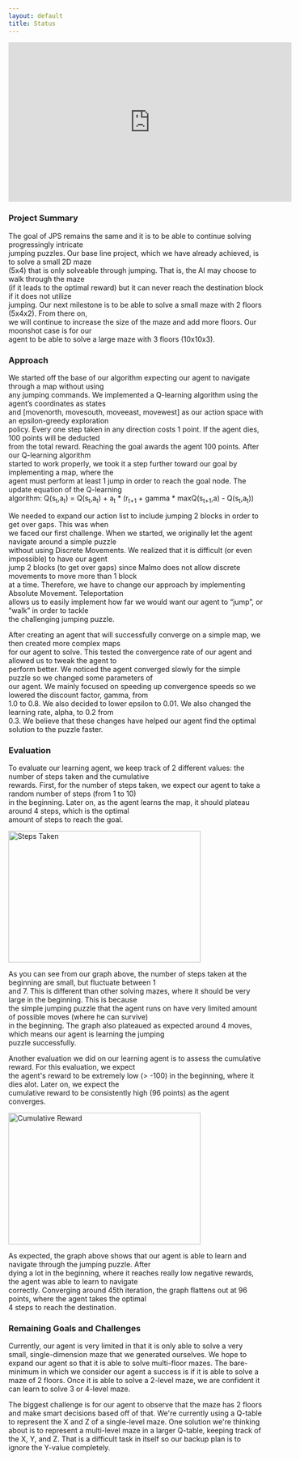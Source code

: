 ```yaml
---
layout: default
title: Status
---
```

<iframe width="560" height="315" src="https://www.youtube.com/embed/1st-fbm4XwM" frameborder="0" allowfullscreen></iframe>

### Project Summary

The goal of JPS remains the same and it is to be able to continue solving progressingly intricate <br/>
jumping puzzles. Our base line project, which we have already achieved, is to solve a small 2D maze <br/>
(5x4) that is only solveable through jumping. That is, the AI may choose to walk through the maze <br/>
(if it leads to the optimal reward) but it can never reach the destination block if it does not utilize <br/>
jumping. Our next milestone is to be able to solve a small maze with 2 floors (5x4x2). From there on, <br/>
we will continue to increase the size of the maze and add more floors. Our moonshot case is for our <br/>
agent to be able to solve a large maze with 3 floors (10x10x3). 

### Approach

We started off the base of our algorithm expecting our agent to navigate through a map without using <br/>
any jumping commands. We implemented a Q-learning algorithm using the agent’s coordinates as states <br/> 
and [movenorth, movesouth, moveeast, movewest] as our action space with an epsilon-greedy exploration <br/>
policy. Every one step taken in any direction costs 1 point. If the agent dies, 100 points will be deducted <br/>
from the total reward. Reaching the goal awards the agent 100 points. After our Q-learning algorithm <br/>
started to work properly, we took it a step further toward our goal by implementing a map, where the <br/>
agent must perform at least 1 jump in order to reach the goal node. The update equation of the Q-learning <br/>
algorithm: Q(s<sub>t</sub>,a<sub>t</sub>) = Q(s<sub>t</sub>,a<sub>t</sub>) + a<sub>t</sub> * (r<sub>t+1</sub> + gamma * maxQ(s<sub>t+1</sub>,a) - Q(s<sub>t</sub>,a<sub>t</sub>)) <br/>
 
We needed to expand our action list to include jumping 2 blocks in order to get over gaps. This was when <br/>
we faced our first challenge. When we started, we originally let the agent navigate around a simple puzzle <br/>
without using Discrete Movements. We realized that it is difficult (or even impossible) to have our agent <br/>
jump 2 blocks (to get over gaps) since Malmo does not allow discrete movements to move more than 1 block <br/>
at a time. Therefore, we have to change our approach by implementing Absolute Movement. Teleportation <br/>
allows us to easily implement how far we would want our agent to “jump”, or “walk” in order to tackle <br/>
the challenging jumping puzzle. <br/>

After creating an agent that will successfully converge on a simple map, we then created more complex maps <br/>
for our agent to solve. This tested the convergence rate of our agent and allowed us to tweak the agent to <br/>
perform better. We noticed the agent converged slowly for the simple puzzle so we changed some parameters of <br/>
our agent. We mainly focused on speeding up convergence speeds so we lowered the discount factor, gamma, from <br/>
1.0 to 0.8. We also decided to lower epsilon to 0.01. We also changed the learning rate, alpha, to 0.2 from <br/>
0.3. We believe that these changes have helped our agent find the optimal solution to the puzzle faster. <br/>

### Evaluation

To evaluate our learning agent, we keep track of 2 different values: the number of steps taken and the cumulative <br/>
rewards. First, for the number of steps taken, we expect our agent to take a random number of steps (from 1 to 10) <br/>
in the beginning. Later on, as the agent learns the map, it should plateau around 4 steps, which is the optimal <br/>
amount of steps to reach the goal. <br/>

<img src="https://puu.sh/w25BG/124e5bad71.jpg" height="260" width="380" alt="Steps Taken"> 

As you can see from our graph above, the number of steps taken at the beginning are small, but fluctuate between 1 <br/>
and 7. This is different than other solving mazes, where it should be very large in the beginning. This is because <br/>
the simple jumping puzzle that the agent runs on have very limited amount of possible moves (where he can survive) <br/>
in the beginning. The graph also plateaued as expected around 4 moves, which means our agent is learning the jumping <br/>
puzzle successfully. <br/>

Another evaluation we did on our learning agent is to assess the cumulative reward. For this evaluation, we expect <br/>
the agent's reward to be extremely low (> -100) in the beginning, where it dies alot. Later on, we expect the <br/>
cumulative reward to be consistently high (96 points) as the agent converges. <br/>

<img src="https://puu.sh/w25Za/618b9e08f2.jpg" height="260" width="380" alt="Cumulative Reward"> 

As expected, the graph above shows that our agent is able to learn and navigate through the jumping puzzle. After <br/>
dying a lot in the beginning, where it reaches really low negative rewards, the agent was able to learn to navigate <br/>
correctly. Converging around 45th iteration, the graph flattens out at 96 points, where the agent takes the optimal <br/>
4 steps to reach the destination. <br/>

### Remaining Goals and Challenges

Currently, our agent is very limited in that it is only able to solve a very small, 
single-dimension maze that we generated ourselves. We hope to expand our agent so that 
it is able to solve multi-floor mazes. The bare-minimum in which we consider our agent 
a success is if it is able to solve a maze of 2 floors. Once it is able to solve a 2-level 
maze, we are confident it can learn to solve 3 or 4-level maze. 

The biggest challenge is for our agent to observe that the maze has 2 floors and make smart
decisions based off of that. We're currently using a Q-table to represent the X and Z 
of a single-level maze. One solution we're thinking about is to represent a multi-level maze in 
a larger Q-table, keeping track of the X, Y, and Z. That is a difficult task in itself so our backup
plan is to ignore the Y-value completely.
